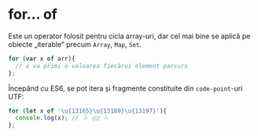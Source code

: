 # for... of

Este un operator folosit pentru cicla array-uri, dar cel mai bine se aplică pe obiecte „iterable” precum `Array`, `Map`, `Set`.

```javascript
for (var x of arr){
  // x va primi o valoarea fiecărui element parcurs
};
```

Începând cu ES6, se pot itera și fragmente constituite din `code-point`-uri UTF:

```javascript
for (let x of '\u{13165}\u{13189}\u{13197}'){
  console.log(x); // 𓅥 𓆉 𓆗
};
```
